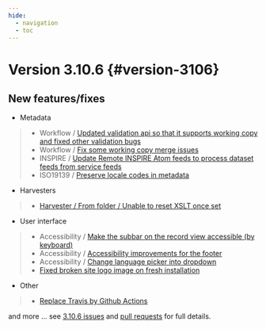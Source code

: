 ```yaml
---
hide:
  - navigation
  - toc
---
```

# Version 3.10.6 {#version-3106}

## New features/fixes

-   Metadata

> -   Workflow / [Updated validation api so that it supports working copy and fixed other validation bugs](https://github.com/geonetwork/core-geonetwork/pull/5231)
> -   Workflow / [Fix some working copy merge issues](https://github.com/geonetwork/core-geonetwork/pull/5279)
> -   INSPIRE / [Update Remote INSPIRE Atom feeds to process dataset feeds from service feeds](https://github.com/geonetwork/core-geonetwork/pull/5239)
> -   ISO19139 / [Preserve locale codes in metadata](https://github.com/geonetwork/core-geonetwork/pull/5293)

-   Harvesters

> -   [Harvester / From folder / Unable to reset XSLT once set](https://github.com/geonetwork/core-geonetwork/pull/5281)

-   User interface

> -   Accessibility / [Make the subbar on the record view accessible (by keyboard)](https://github.com/geonetwork/core-geonetwork/pull/5067)
> -   Accessibility / [Accessibility improvements for the footer](https://github.com/geonetwork/core-geonetwork/pull/5073)
> -   Accessibility / [Change language picker into dropdown](https://github.com/geonetwork/core-geonetwork/pull/5136)
> -   [Fixed broken site logo image on fresh installation](https://github.com/geonetwork/core-geonetwork/pull/5342)

-   Other

> -   [Replace Travis by Github Actions](https://github.com/geonetwork/core-geonetwork/pull/5314)

and more \... see [3.10.6 issues](https://github.com/geonetwork/core-geonetwork/issues?q=is%3Aissue+milestone%3A3.10.6+is%3Aclosed) and [pull requests](https://github.com/geonetwork/core-geonetwork/pulls?q=milestone%3A3.10.6+is%3Aclosed+is%3Apr) for full details.
